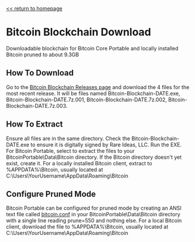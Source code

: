 [&lt;&lt; return to homepage](../)

# Bitcoin Blockchain Download

Downloadable blockchain for Bitcoin Core Portable and locally installed Bitcoin pruned to about 9.3GB

## How To Download

Go to the [Bitcoin Blockchain Releases page](https://github.com/Blockchains-Download/Bitcoin/releases) and download the 4 files for the most recent release. It will be files named Bitcoin-Blockchain-DATE.exe, Bitcoin-Blockchain-DATE.7z.001, Bitcoin-Blockchain-DATE.7z.002, Bitcoin-Blockchain-DATE.7z.003.
 
## How To Extract

Ensure all files are in the same directory. Check the Bitcoin-Blockchain-DATE.exe to ensure it is digitally signed by Rare Ideas, LLC. Run the EXE. For Bitcoin Portable, select to extract the files to your BitcoinPortable\Data\Bitcoin directory. If the Bitcoin directory doesn't yet exist, create it. For a locally installed Bitcoin client, extract to %APPDATA%\Bitcoin, usually located at C:\Users\YourUsername\AppData\Roaming\Bitcoin

## Configure Pruned Mode

Bitcoin Portable can be configured for pruned mode by creating an ANSI text file called [bitcoin.conf](bitcoin.conf) in your BitcoinPortable\Data\Bitcoin directory with a single line reading prune=550 and nothing else. For a local Bitcoin client, download the file to %APPDATA%\Bitcoin, usually located at C:\Users\YourUsername\AppData\Roaming\Bitcoin
